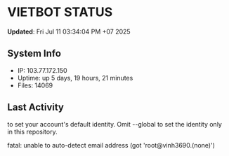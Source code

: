 # VIETBOT STATUS
**Updated**: Fri Jul 11 03:34:04 PM +07 2025

## System Info
- IP: 103.77.172.150
- Uptime: up 5 days, 19 hours, 21 minutes
- Files: 14069

## Last Activity

to set your account's default identity.
Omit --global to set the identity only in this repository.

fatal: unable to auto-detect email address (got 'root@vinh3690.(none)')
